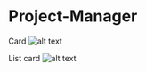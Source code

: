 # Project-Manager

Card
![alt text](https://github.com/UIT-Project/Project-Manager/blob/Corazon-dev/Screenshots/Screenshot%20(10).png?raw=true)

List card
![alt text](https://github.com/UIT-Project/Project-Manager/blob/Corazon-dev/Screenshots/Screenshot%20(11).png?raw=true)
